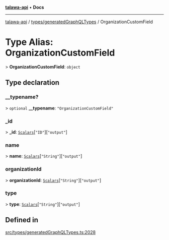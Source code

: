 [**talawa-api**](../../../README.md) • **Docs**

***

[talawa-api](../../../modules.md) / [types/generatedGraphQLTypes](../README.md) / OrganizationCustomField

# Type Alias: OrganizationCustomField

\> **OrganizationCustomField**: `object`

## Type declaration

### \_\_typename?

\> `optional` **\_\_typename**: `"OrganizationCustomField"`

### \_id

\> **\_id**: [`Scalars`](Scalars.md)\[`"ID"`\]\[`"output"`\]

### name

\> **name**: [`Scalars`](Scalars.md)\[`"String"`\]\[`"output"`\]

### organizationId

\> **organizationId**: [`Scalars`](Scalars.md)\[`"String"`\]\[`"output"`\]

### type

\> **type**: [`Scalars`](Scalars.md)\[`"String"`\]\[`"output"`\]

## Defined in

[src/types/generatedGraphQLTypes.ts:2028](https://github.com/PalisadoesFoundation/talawa-api/blob/a87b45a1c490c996c3a8a52e117ecbaa4742ef49/src/types/generatedGraphQLTypes.ts#L2028)
